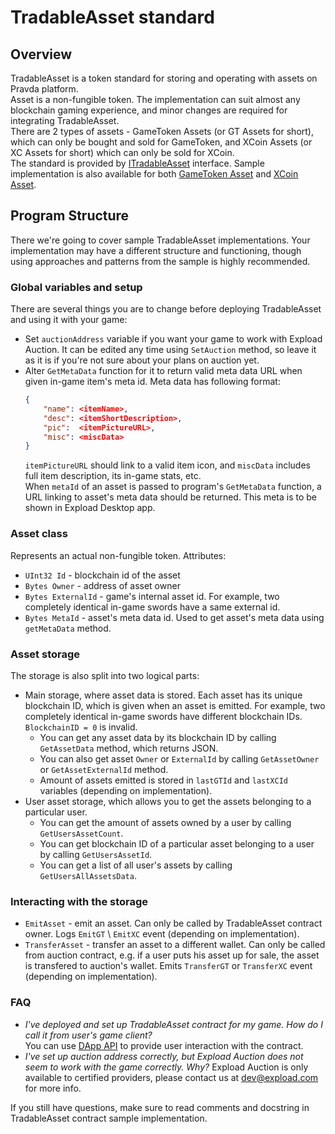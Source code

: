 # TradableAsset standard
## Overview
TradableAsset is a token standard for storing and operating with assets on Pravda platform.    
Asset is a non-fungible token. The implementation can suit almost any blockchain gaming 
experience, and minor changes are required for integrating TradableAsset.  
There are 2 types of assets - GameToken Assets (or GT Assets for short), 
which can only be bought and sold for GameToken, 
and XCoin Assets (or XC Assets for short) which can only be sold for XCoin.  
The standard is provided by [ITradableAsset](ITradableAsset.cs) interface. 
Sample implementation is also available for both [GameToken Asset](GT/TradableGTAsset.cs) 
and [XCoin Asset](XC/TradableXCAsset.cs).
## Program Structure
There we're going to cover sample TradableAsset implementations.
Your implementation may have a different structure and functioning, 
though using approaches and patterns from the sample is highly recommended.
### Global variables and setup
There are several things you are to change before deploying TradableAsset and 
using it with your game:
- Set `auctionAddress` variable if you want your game to work with Expload Auction. 
It can be edited any time using `SetAuction` method, so leave it as it is if 
you're not sure about your plans on auction yet.
- Alter `GetMetaData` function for it to return valid meta data URL when 
given in-game item's meta id. Meta data has following format:
    ```json
    {
        "name": <itemName>,
        "desc": <itemShortDescription>,
        "pic":  <itemPictureURL>,
        "misc": <miscData>
    }
    ```
    `itemPictureURL` should link to a valid item icon, and `miscData` includes 
    full item description, its in-game stats, etc.  
    When `metaId` of an asset is passed to program's `GetMetaData` function, 
    a URL linking to asset's meta data should be returned. This meta is 
    to be shown in Expload Desktop app.

### Asset class
Represents an actual non-fungible token. Attributes:
- `UInt32 Id` - blockchain id of the asset
- `Bytes Owner` - address of asset owner
- `Bytes ExternalId` - game's internal asset id. For example, 
two completely identical in-game swords have a same external id.
- `Bytes MetaId` - asset's meta data id. Used to get asset's meta 
data using `getMetaData` method.

### Asset storage  
The storage is also split into two logical parts:
- Main storage, where asset data is stored. Each asset has its unique blockchain ID, 
which is given when an asset is emitted. For example, two completely identical in-game 
swords have different blockchain IDs. `BlockchainID = 0` is invalid. 
    - You can get any asset data by its blockchain ID by calling `GetAssetData` method, 
    which returns JSON.
    - You can also get asset `Owner` or `ExternalId` 
    by calling `GetAssetOwner` or `GetAssetExternalId` method. 
    - Amount of assets emitted is stored in `lastGTId` 
    and `lastXCId` variables (depending on implementation).
- User asset storage, which allows you to get the assets belonging to a particular user. 
    - You can get the amount of assets owned by a user by calling `GetUsersAssetCount`. 
    - You can get blockchain ID of a particular asset belonging to a user by calling `GetUsersAssetId`. 
    - You can get a list of all user's assets by calling `GetUsersAllAssetsData`.

### Interacting with the storage
- `EmitAsset` - emit an asset. Can only be called by TradableAsset contract owner. 
Logs `EmitGT` \ `EmitXC` event (depending on implementation).
- `TransferAsset` - transfer an asset to a different wallet. 
Can only be called from auction contract, e.g. if a user puts his asset up for sale, the 
asset is transfered to auction's wallet. Emits `TransferGT` or `TransferXC` 
event (depending on implementation).

### FAQ
- *I've deployed and set up TradableAsset contract for my game. How do I call it from user's game client?*  
You can use [DApp API](https://expload.com/developers/documentation/pravda/integration/dapp-api/) 
to provide user interaction with the contract.
- *I've set up auction address correctly, but Expload Auction does not seem 
to work with the game correctly. Why?*
Expload Auction is only available to certified providers, 
please contact us at dev@expload.com for more info. 

If you still have questions, make sure to read comments and 
docstring in TradableAsset contract sample implementation.